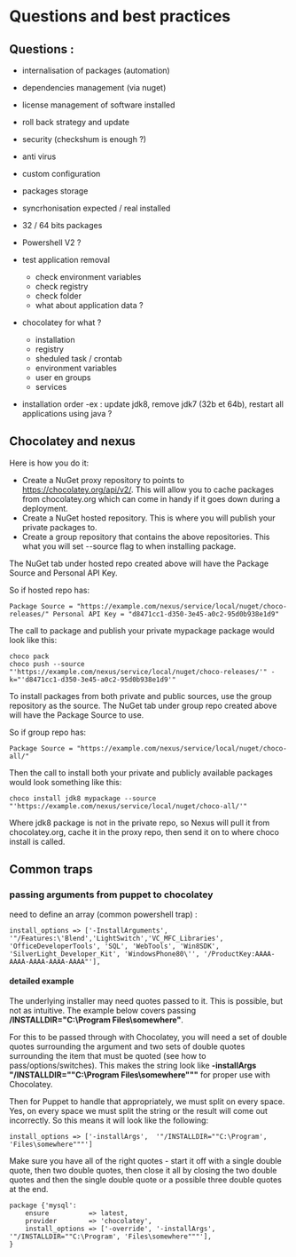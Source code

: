 # Questions and best practices 

<!-- MACRO{toc|section=0|fromDepth=0|toDepth=3} -->


## Questions :

* internalisation of packages (automation)
* dependencies management (via nuget)
  
* license management of software installed 
* roll back strategy and update
* security (checkshum is enough ?)
* anti virus 
* custom configuration 
* packages storage
* syncrhonisation expected / real installed
* 32 / 64 bits packages
* Powershell V2 ? 

* test application removal 
	- check environment variables
	- check registry
	- check folder
	- what about application data ? 
* chocolatey for what ?
	* installation
	* registry
	* sheduled task / crontab
	* environment variables
	* user en groups
	* services
	
	
* installation order
	-ex : update jdk8, remove jdk7 (32b et 64b), restart all applications using java ? 

	
## Chocolatey and nexus



Here is how you do it:

* Create a NuGet proxy repository to points to https://chocolatey.org/api/v2/. This will allow you to cache packages from chocolatey.org which can come in handy if it goes down during a deployment.
*    Create a NuGet hosted repository. This is where you will publish your private packages to.
*    Create a group repository that contains the above repositories. This what you will set --source flag to when installing package.

The NuGet tab under hosted repo created above will have the Package Source and Personal API Key.

So if hosted repo has:

	Package Source = "https://example.com/nexus/service/local/nuget/choco-releases/" Personal API Key = "d8471cc1-d350-3e45-a0c2-95d0b938e1d9"

The call to package and publish your private mypackage package would look like this:

	choco pack
	choco push --source "'https://example.com/nexus/service/local/nuget/choco-releases/'" -k="'d8471cc1-d350-3e45-a0c2-95d0b938e1d9'"

To install packages from both private and public sources, use the group repository as the source. The NuGet tab under group repo created above will have the Package Source to use.

So if group repo has:

	Package Source = "https://example.com/nexus/service/local/nuget/choco-all/"

Then the call to install both your private and publicly available packages would look something like this:

	choco install jdk8 mypackage --source "'https://example.com/nexus/service/local/nuget/choco-all/'" 

Where jdk8 package is not in the private repo, so Nexus will pull it from chocolatey.org, cache it in the proxy repo, then send it on to where choco install is called.
	
	
## Common traps

### passing arguments from puppet to chocolatey 

need to define an array (common powershell trap) : 

	install_options => ['-InstallArguments', '"/Features:\'Blend','LightSwitch','VC_MFC_Libraries', 'OfficeDeveloperTools', 'SQL', 'WebTools', 'Win8SDK', 'SilverLight_Developer_Kit', 'WindowsPhone80\'', '/ProductKey:AAAA-AAAA-AAAA-AAAA-AAAA"'],

#### detailed example
	
The underlying installer may need quotes passed to it. This is possible, but not as intuitive. The example below covers passing **/INSTALLDIR="C:\Program Files\somewhere"**.

For this to be passed through with Chocolatey, you will need a set of double quotes surrounding the argument and two sets of double quotes surrounding the item that must be quoted (see how to pass/options/switches). This makes the string look like **-installArgs "/INSTALLDIR=""C:\Program Files\somewhere"""** for proper use with Chocolatey.

Then for Puppet to handle that appropriately, we must split on every space. Yes, on every space we must split the string or the result will come out incorrectly. So this means it will look like the following:

	install_options => ['-installArgs',  '"/INSTALLDIR=""C:\Program', 'Files\somewhere"""']

Make sure you have all of the right quotes - start it off with a single double quote, then two double quotes, then close it all by closing the two double quotes and then the single double quote or a possible three double quotes at the end.

	package {'mysql':
		ensure          => latest,
		provider        => 'chocolatey',
		install_options => ['-override', '-installArgs', '"/INSTALLDIR=""C:\Program', 'Files\somewhere"""'],
	}
	
	
